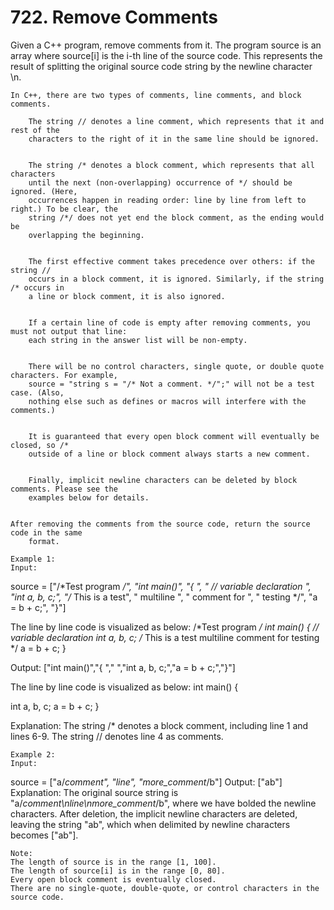 # 722. Remove Comments

Given a C++ program, remove comments from it. The program source is an array
        where source[i] is the i-th line of the source code. This
        represents the result of splitting the original source code string by the newline character
        \n.

    In C++, there are two types of comments, line comments, and block comments.
    
        The string // denotes a line comment, which represents that it and rest of the
        characters to the right of it in the same line should be ignored.
    
    
        The string /* denotes a block comment, which represents that all characters
        until the next (non-overlapping) occurrence of */ should be ignored. (Here,
        occurrences happen in reading order: line by line from left to right.) To be clear, the
        string /*/ does not yet end the block comment, as the ending would be
        overlapping the beginning.
    
    
        The first effective comment takes precedence over others: if the string //
        occurs in a block comment, it is ignored. Similarly, if the string /* occurs in
        a line or block comment, it is also ignored.
    
    
        If a certain line of code is empty after removing comments, you must not output that line:
        each string in the answer list will be non-empty.
    
    
        There will be no control characters, single quote, or double quote characters. For example,
        source = "string s = "/* Not a comment. */";" will not be a test case. (Also,
        nothing else such as defines or macros will interfere with the comments.)
    
    
        It is guaranteed that every open block comment will eventually be closed, so /*
        outside of a line or block comment always starts a new comment.
    
    
        Finally, implicit newline characters can be deleted by block comments. Please see the
        examples below for details.
    

    After removing the comments from the source code, return the source code in the same
        format.

    Example 1:
    Input:
source = ["/*Test program */", "int main()", "{ ", "  // variable declaration ", "int a, b, c;", "/* This is a test", "   multiline  ", "   comment for ", "   testing */", "a = b + c;", "}"]

The line by line code is visualized as below:
/*Test program */
int main()
{
  // variable declaration
int a, b, c;
/* This is a test
   multiline
   comment for
   testing */
a = b + c;
}

Output: ["int main()","{ ","  ","int a, b, c;","a = b + c;","}"]

The line by line code is visualized as below:
int main()
{

int a, b, c;
a = b + c;
}

Explanation:
The string /* denotes a block comment, including line 1 and lines 6-9. The string // denotes line 4 as comments.

    

    Example 2:
    Input:
source = ["a/*comment", "line", "more_comment*/b"]
Output: ["ab"]
Explanation: The original source string is "a/*comment\nline\nmore_comment*/b", where we have bolded the newline characters.  After deletion, the implicit newline characters are deleted, leaving the string "ab", which when delimited by newline characters becomes ["ab"].

    

    Note:
    The length of source is in the range [1, 100].
    The length of source[i] is in the range [0, 80].
    Every open block comment is eventually closed.
    There are no single-quote, double-quote, or control characters in the source code.
